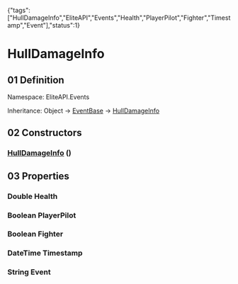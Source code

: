 {"tags":["HullDamageInfo","EliteAPI","Events","Health","PlayerPilot","Fighter","Timestamp","Event"],"status":1}

# HullDamageInfo

## 01 Definition

Namespace: <span class='code'>EliteAPI.Events</span>

Inheritance: <span class='code'>Object</span> → <span class='code'>[EventBase](../../EliteAPI/Events/EventBase.html)</span> → <span class='code'>[HullDamageInfo](../../EliteAPI/Events/HullDamageInfo.html)</span>

## 02 Constructors

### <span class='code'>[HullDamageInfo](../../EliteAPI/Events/HullDamageInfo.html)</span> ()

## 03 Properties

### <span class='code'>Double</span> Health

### <span class='code'>Boolean</span> PlayerPilot

### <span class='code'>Boolean</span> Fighter

### <span class='code'>DateTime</span> Timestamp

### <span class='code'>String</span> Event

